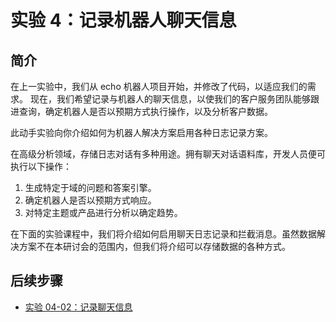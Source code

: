 ﻿---
lab:
    title: '实验 4：简介'
    module: '模块 2:创建机器人'
---

# 实验 4：记录机器人聊天信息

## 简介

在上一实验中，我们从 echo 机器人项目开始，并修改了代码，以适应我们的需求。  现在，我们希望记录与机器人的聊天信息，以使我们的客户服务团队能够跟进查询，确定机器人是否以预期方式执行操作，以及分析客户数据。

此动手实验向你介绍如何为机器人解决方案启用各种日志记录方案。

在高级分析领域，存储日志对话有多种用途。拥有聊天对话语料库，开发人员便可执行以下操作：

1. 生成特定于域的问题和答案引擎。
2. 确定机器人是否以预期方式响应。
3. 对特定主题或产品进行分析以确定趋势。

在下面的实验课程中，我们将介绍如何启用聊天日志记录和拦截消息。虽然数据解决方案不在本研讨会的范围内，但我们将介绍可以存储数据的各种方式。

## 后续步骤

-   [实验 04-02：记录聊天信息](../Lab4-Log_Chat/02-Logging_Chat.md)